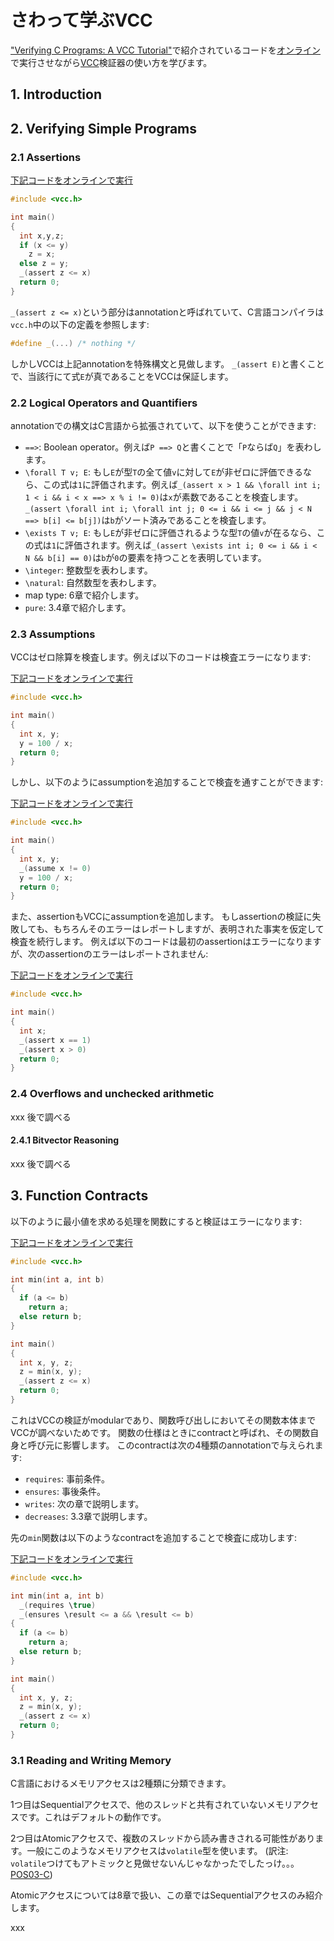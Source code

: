 # さわって学ぶVCC

["Verifying C Programs: A VCC Tutorial"](https://swt.informatik.uni-freiburg.de/teaching/SS2015/swtvl/Resources/literature/vcc-tutorial-col2.pdf)で紹介されているコードを[オンライン](https://rise4fun.com/Vcc)で実行させながら[VCC](https://github.com/Microsoft/vcc)検証器の使い方を学びます。

## 1. Introduction
## 2. Verifying Simple Programs
### 2.1 Assertions

[下記コードをオンラインで実行](https://rise4fun.com/Vcc/aMuM)

```c
#include <vcc.h>

int main()
{
  int x,y,z;
  if (x <= y)
    z = x;
  else z = y;
  _(assert z <= x)
  return 0;
}
```

`_(assert z <= x)`という部分はannotationと呼ばれていて、C言語コンパイラは`vcc.h`中の以下の定義を参照します:

```c
#define _(...) /* nothing */
```

しかしVCCは上記annotationを特殊構文と見做します。
`_(assert E)`と書くことで、当該行にて式`E`が真であることをVCCは保証します。

### 2.2 Logical Operators and Quantifiers

annotationでの構文はC言語から拡張されていて、以下を使うことができます:

* `==>`: Boolean operator。例えば`P ==> Q`と書くことで「`P`ならば`Q`」を表わします。
* `\forall T v; E`: もし`E`が型`T`の全て値`v`に対して`E`が非ゼロに評価できるなら、この式は`1`に評価されます。例えば`_(assert x > 1 && \forall int i; 1 < i && i < x ==> x % i != 0)`は`x`が素数であることを検査します。`_(assert \forall int i; \forall int j; 0 <= i && i <= j && j < N ==> b[i] <= b[j])`は`b`がソート済みであることを検査します。
* `\exists T v; E`: もし`E`が非ゼロに評価されるような型`T`の値`v`が在るなら、この式は`1`に評価されます。例えば`_(assert \exists int i; 0 <= i && i < N && b[i] == 0)`は`b`が`0`の要素を持つことを表明しています。
* `\integer`: 整数型を表わします。
* `\natural`: 自然数型を表わします。
* map type: 6章で紹介します。
* `pure`: 3.4章で紹介します。

### 2.3 Assumptions

VCCはゼロ除算を検査します。例えば以下のコードは検査エラーになります:

[下記コードをオンラインで実行](https://rise4fun.com/Vcc/dhOi)

```c
#include <vcc.h>

int main()
{
  int x, y;
  y = 100 / x;
  return 0;
}
```

しかし、以下のようにassumptionを追加することで検査を通すことができます:

[下記コードをオンラインで実行](https://rise4fun.com/Vcc/JHgi)

```c
#include <vcc.h>

int main()
{
  int x, y;
  _(assume x != 0)
  y = 100 / x;
  return 0;
}
```

また、assertionもVCCにassumptionを追加します。
もしassertionの検証に失敗しても、もちろんそのエラーはレポートしますが、表明された事実を仮定して検査を続行します。
例えば以下のコードは最初のassertionはエラーになりますが、次のassertionのエラーはレポートされません:

[下記コードをオンラインで実行](https://rise4fun.com/Vcc/NF9)


```c
#include <vcc.h>

int main()
{
  int x;
  _(assert x == 1)
  _(assert x > 0)
  return 0;
}
```

### 2.4 Overflows and unchecked arithmetic

xxx 後で調べる

#### 2.4.1 Bitvector Reasoning

xxx 後で調べる

## 3. Function Contracts

以下のように最小値を求める処理を関数にすると検証はエラーになります:

[下記コードをオンラインで実行](https://rise4fun.com/Vcc/04cG)

```c
#include <vcc.h>

int min(int a, int b)
{
  if (a <= b)
    return a;
  else return b;
}

int main()
{
  int x, y, z;
  z = min(x, y);
  _(assert z <= x)
  return 0;
}
```

これはVCCの検証がmodularであり、関数呼び出しにおいてその関数本体までVCCが調べないためです。
関数の仕様はときにcontractと呼ばれ、その関数自身と呼び元に影響します。
このcontractは次の4種類のannotationで与えられます:

* `requires`: 事前条件。
* `ensures`: 事後条件。
* `writes`: 次の章で説明します。
* `decreases`: 3.3章で説明します。

先の`min`関数は以下のようなcontractを追加することで検査に成功します:

[下記コードをオンラインで実行](https://rise4fun.com/Vcc/E2V3)

```c
#include <vcc.h>

int min(int a, int b)
  _(requires \true)
  _(ensures \result <= a && \result <= b)
{
  if (a <= b)
    return a;
  else return b;
}

int main()
{
  int x, y, z;
  z = min(x, y);
  _(assert z <= x)
  return 0;
}
```

### 3.1 Reading and Writing Memory

C言語におけるメモリアクセスは2種類に分類できます。

1つ目はSequentialアクセスで、他のスレッドと共有されていないメモリアクセスです。これはデフォルトの動作です。

2つ目はAtomicアクセスで、複数のスレッドから読み書きされる可能性があります。一般にこのようなメモリアクセスは`volatile`型を使います。
(訳注: `volatile`つけてもアトミックと見做せないんじゃなかったでしたっけ。。。[POS03-C](https://www.jpcert.or.jp/sc-rules/c-pos03-c.html))

Atomicアクセスについては8章で扱い、この章ではSequentialアクセスのみ紹介します。

xxx
